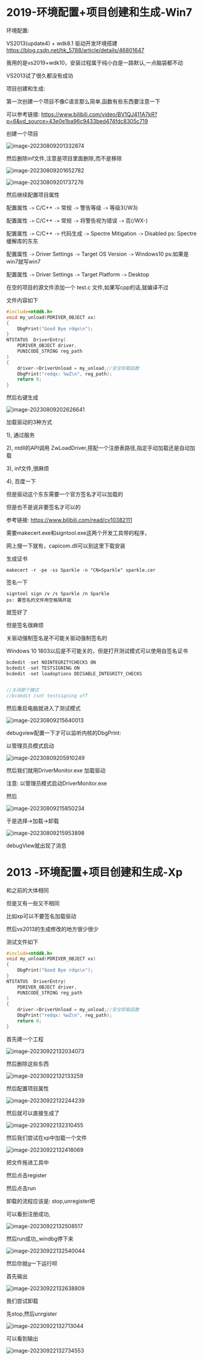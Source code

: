 



# 2019-环境配置+项目创建和生成-Win7

环境配置:

VS2013(update4) + wdk8.1 驱动开发环境搭建 https://blog.csdn.net/hk_5788/article/details/46801647

我用的是vs2019+wdk10，安装过程属于纯小白是一路默认,一点脑袋都不动

VS2013试了很久都没有成功



项目创建和生成:

第一次创建一个项目不像C语言那么简单,函数有些东西要注意一下

可以参考链接: https://www.bilibili.com/video/BV1QJ411A7kR?p=6&vd_source=43e0e1ba96c9433bed474fdc8305c719

创建一个项目



![image-20230809201332874](img/image-20230809201332874.png)

然后删除inf文件,注意是项目里面删除,而不是移除

![image-20230809201652782](img/image-20230809201652782.png)

![image-20230809201737276](img/image-20230809201737276.png)

然后继续配置项目属性



配置属性 `->` C/C++ `->` 常规 `->` 警告等级 `->` 等级3(/W3)

配置属性 `->` C/C++ `->` 常规 `->` 将警告视为错误 `->` 否(/WX-)

配置属性 `->` C/C++ `->` 代码生成 `->` Spectre Mitigation `->` Disabled   ps: Spectre缓解库的东东

配置属性 `->` Driver Settings `->` Target OS Version `->` Windows10  ps:如果是win7就写win7

配置属性 `->` Driver Settings `->` Target Platform `->` Desktop



在空的项目的源文件添加一个 test.c 文件,如果写cpp的话,就编译不过

文件内容如下

```c
#include<ntddk.h>
void my_unload(PDRIVER_OBJECT xx)
{
    DbgPrint("Good Bye rdqx\n");
}
NTSTATUS  DriverEntry(
    PDRIVER_OBJECT driver,
    PUNICODE_STRING reg_path
)
{
    driver->DriverUnload = my_unload;//安全卸载函数
    DbgPrint("redqx: %wZ\n", reg_path);
    return 0;
}
```



然后右键生成

![image-20230809202626641](img/image-20230809202626641.png)



加载驱动的3种方式

1), 通过服务

2), ntdll的API调用 ZwLoadDriver,搭配一个注册表路径,指定手动加载还是自动加载

3), inf文件,很麻烦

4), 百度一下



但是驱动这个东东需要一个官方签名才可以加载的

但是也不是说非要签名才可以的



参考链接: https://www.bilibili.com/read/cv10382111

需要makecert.exe和signtool.exe这两个开发工具带的程序，

网上搜一下就有，capicom.dll可以到这里下载安装

生成证书

```
makecert -r -pe -ss Sparkle -n "CN=Sparkle" sparkle.cer
```

签名一下

```
signtool sign /v /s Sparkle /n Sparkle 
ps: 要签名的文件用空格隔开就 
```

就签好了 



但是签名很麻烦 

关驱动强制签名是不可能关驱动强制签名的

Windows 10 1803以后是不可能关的，但是打开测试模式可以使用自签名证书

```c
bcdedit -set NOINTEGRITYCHECKS ON
bcdedit -set TESTSIGNING ON
bcdedit -set loadoptions DDISABLE_INTEGRITY_CHECKS


//关闭那个模式 
//bcdedit /set testsigning off
```

然后重启电脑就进入了测试模式

![image-20230809215640013](img/image-20230809215640013.png)



debugview配置一下才可以监听内核的DbgPrint: 

以管理员员模式启动

![image-20230809205910249](img/image-20230809205910249.png)



然后我们就用DriverMonitor.exe 加载驱动

注意: 以管理员模式启动DriverMonitor.exe

然后

![image-20230809215850234](img/image-20230809215850234.png)

于是选择->加载->卸载

![image-20230809215953898](img/image-20230809215953898.png)

debugView就出现了消息





# 2013 -环境配置+项目创建和生成-Xp

和之前的大体相同

但是又有一些又不相同

比如xp可以不要签名加载驱动

然后vs2013的生成修改的地方很少很少



测试文件如下

```c++
#include<ntddk.h>
void my_unload(PDRIVER_OBJECT xx)
{
    DbgPrint("Good Bye rdqx\n");
}
NTSTATUS  DriverEntry(
    PDRIVER_OBJECT driver,
    PUNICODE_STRING reg_path
)
{
    driver->DriverUnload = my_unload;//安全卸载函数
    DbgPrint("redqx: %wZ\n", reg_path);
    return 0;
}
```



首先建一个工程

![image-20230922132034073](./img/image-20230922132034073.png)

然后删除这些东西

![image-20230922132133259](./img/image-20230922132133259.png)

然后配置项目属性

![image-20230922132244239](./img/image-20230922132244239.png)

然后就可以直接生成了

![image-20230922132310455](./img/image-20230922132310455.png)



然后我们尝试在xp中加载一个文件

![image-20230922132418069](./img/image-20230922132418069.png)

把文件拖进工具中

然后点击register

然后点击run

卸载的流程应该是: stop,unregister吧



可以看到注册成功,

![image-20230922132508517](./img/image-20230922132508517.png)

然后run成功,,windbg停下来

![image-20230922132540044](./img/image-20230922132540044.png)

然后你就g一下运行呗

首先输出

![image-20230922132638809](./img/image-20230922132638809.png)

我们尝试卸载

先stop,然后unrgister

![image-20230922132713044](./img/image-20230922132713044.png)

可以看到输出

![image-20230922132734553](./img/image-20230922132734553.png)
